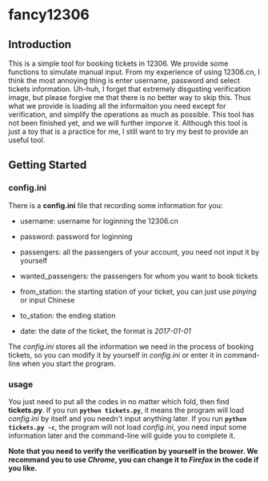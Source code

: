 # fancy12306

## Introduction

This is a simple tool for booking tickets in 12306. We provide some functions to simulate manual input. From my experience of 
using 12306.cn, I think the most annoying thing is enter username, password and select tickets information. Uh-huh, I forget that 
extremely disgusting verification image, but please forgive me that there is no better way to skip this. Thus what we provide 
is loading all the informaiton you need except for verification, and simplify the operations as much as possible. This tool 
has not been finished yet, and we will further imporve it. Although this tool is just a toy that is a practice for me, I still want 
to try my best to provide an useful tool.

## Getting Started

### config.ini

There is a **config.ini** file that recording some information for you:

- username: username for loginning the 12306.cn

- password: password for loginning

- passengers: all the passengers of your account, you need not input it by yourself

- wanted_passengers: the passengers for whom you want to book tickets

- from_station: the starting station of your ticket, you can just use *pinying* or input Chinese

- to_station: the ending station

- date: the date of the ticket, the format is *2017-01-01*

The *config.ini* stores all the information we need in the process of booking tickets, so you can modify it by yourself 
in *config.ini* or enter it in command-line when you start the program.

### usage

You just need to put all the codes in no matter which fold, then find **tickets.py**. 
If you run **`python tickets.py`**, it means the program will load *config.ini* by itself and you needn't input anything later. 
If you run **`python tickets.py -c`**, the program will not load *config.ini*, you need input some information later 
and the command-line will guide you to complete it.

**Note that you need to verify the verification by yourself in the brower. We recommand you to use *Chrome*, 
you can change it to *Firefox* in the code if you like.**
